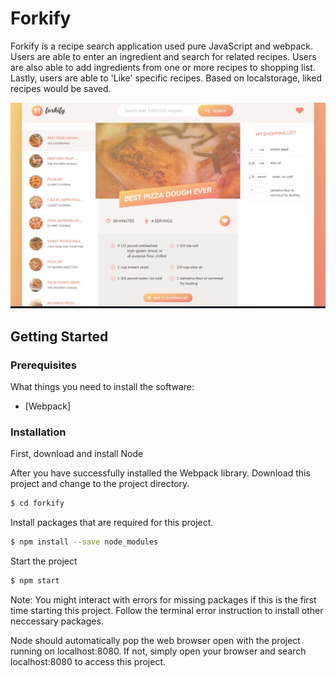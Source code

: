 # Forkify

Forkify is a recipe search application used pure JavaScript and webpack. Users are able to enter an ingredient and search for related recipes. Users are also able to add ingredients from one or more recipes to shopping list. Lastly, users are able to 'Like' specific recipes. Based on localstorage, liked recipes would be saved.

<img src="img/forkify.png">

## Getting Started
### Prerequisites

What things you need to install the software:

* [Webpack]


### Installation

First, download and install Node

After you have successfully installed the Webpack library. Download this project and change to the project directory.
```sh
$ cd forkify
```

Install packages that are required for this project.

```sh
$ npm install --save node_modules
```

Start the project

```sh
$ npm start
```

Note: You might interact with errors for missing packages if this is the first time starting this project. Follow the terminal error instruction to install other neccessary packages. 

Node should automatically pop the web browser open with the project running on localhost:8080. If not, simply open your browser and search localhost:8080 to access this project. 
